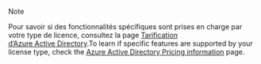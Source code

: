 > [!NOTE]
> <span data-ttu-id="18e10-101">Pour savoir si des fonctionnalités spécifiques sont prises en charge par votre type de licence, consultez la page [Tarification d’Azure Active Directory](https://azure.microsoft.com/pricing/details/active-directory/).</span><span class="sxs-lookup"><span data-stu-id="18e10-101">To learn if specific features are supported by your license type, check the [Azure Active Directory Pricing information](https://azure.microsoft.com/pricing/details/active-directory/) page.</span></span> 

